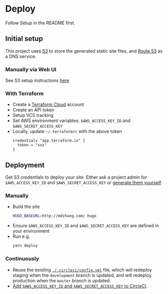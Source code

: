 # Deploy

Follow Setup in the README first.

## Initial setup

This project uses [S3](https://aws.amazon.com/s3/) to store the generated static site files, and [Route 53](https://aws.amazon.com/route53/) as a DNS service.

### Manually via Web UI

See S3 setup instructions [here](http://docs.aws.amazon.com/AmazonS3/latest/dev/website-hosting-custom-domain-walkthrough.html)

### With Terraform

* Create a [Terraform Cloud](https://www.terraform.io/cloud) account
* Create an API token
* Setup VCS tracking
* Set AWS environment variables: `$AWS_ACCESS_KEY_ID` and `$AWS_SECRET_ACCESS_KEY`
* Locally, update `~/.terraformrc` with the above token
  ```hcl
  credentials "app.terraform.io" {
    token = "xxx"
  }
  ```

## Deployment

Get S3 credentials to deploy your site. Either ask a project admin for `$AWS_ACCESS_KEY_ID` and `$AWS_SECRET_ACCESS_KEY` or [generate them yourself](http://docs.aws.amazon.com/IAM/latest/UserGuide/id_credentials_access-keys.html#Using_CreateAccessKey).

### Manually

* Build the site
    ```sh
    HUGO_BASEURL=http://mdzhang.com/ hugo
    ```
* Ensure `$AWS_ACCESS_KEY_ID` and `$AWS_SECRET_ACCESS_KEY` are defined in your environment
* Run e.g.
    ```sh
    yarn deploy
    ```

### Continuously

* Reuse the existing [`./.circleci/config.yml`](./.circleci/config.yml) file, which will redeploy staging when the `development` branch is updated, and will redeploy production when the `master` branch is updated.
* [Add `$AWS_ACCESS_KEY_ID` and `$AWS_SECRET_ACCESS_KEY` to CircleCI](https://circleci.com/docs/environment-variables/#setting-environment-variables-for-all-commands-without-adding-them-to-git
).
